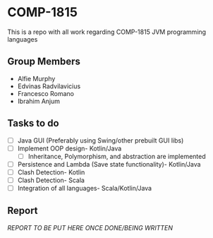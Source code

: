 # COMP-1815
 This is a repo with all work regarding COMP-1815 JVM programming languages
 
 ## Group Members
 - Alfie Murphy
 - Edvinas Radvilavicius
 - Francesco Romano
 - Ibrahim Anjum
 
 ## Tasks to do
 - [ ] Java GUI (Preferably using Swing/other prebuilt GUI libs)
 - [ ] Implement OOP design- Kotlin/Java
   - [ ] Inheritance, Polymorphism, and abstraction are implemented
 - [ ] Persistence and Lambda (Save state functionality)- Kotlin/Java
 - [ ] Clash Detection- Kotlin
 - [ ] Clash Detection- Scala
 - [ ] Integration of all languages- Scala/Kotlin/Java
 
 ## Report
 
_REPORT TO BE PUT HERE ONCE DONE/BEING WRITTEN_
